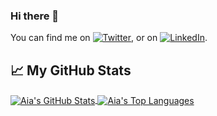 ### Hi there 👋

You can find me on [![Twitter][1.2]][1], or on [![LinkedIn][2.2]][2].

[1.2]: http://i.imgur.com/wWzX9uB.png
[2.2]: https://raw.githubusercontent.com/MartinHeinz/MartinHeinz/master/linkedin-3-16.png
[1]: https://twitter.com/AiaRupsom
[2]: https://www.linkedin.com/in/aia-rupsom

## &#x1f4c8; My GitHub Stats

<a href="https://github.com/AiaRup/AiaRup">
  <img align="center" src="https://github-readme-stats.vercel.app/api?username=AiaRup&show_icons=true&count_private=true&theme=nightowl" alt="Aia's GitHub Stats"/>
</a>
<a href="https://github.com/AiaRup/AiaRup">
  <img align="center" src="https://github-readme-stats.vercel.app/api/top-langs/?username=AiaRup&layout=compact&theme=nightowl" alt="Aia's Top Languages" />
</a>

<!--
**AiaRup/AiaRup** is a ✨ _special_ ✨ repository because its `README.md` (this file) appears on your GitHub profile.

Here are some ideas to get you started:

- 🔭 I’m currently working on ...
- 🌱 I’m currently learning ...
- 👯 I’m looking to collaborate on ...
- 🤔 I’m looking for help with ...
- 💬 Ask me about ...
- 📫 How to reach me: ...
- 😄 Pronouns: ...
- ⚡ Fun fact: ...
-->
